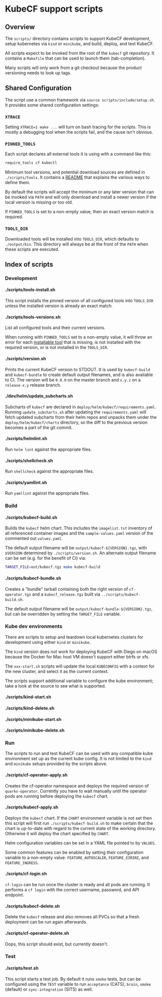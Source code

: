 # KubeCF support scripts

## Overview

The `scripts/` directory contains scripts to support KubeCF development, setup
kubernetes via `kind` or `minikube`, and build, deploy, and test KubeCF.

All scripts expect to be invoked from the root of the `kubecf` git repository.
It contains a `Makefile` that can be used to launch them (tab-completion).

Many scripts will only work from a git checkout because the product versioning
needs to look up tags.

## Shared Configuration

The script use a common framework via `source scripts/include/setup.sh`. It
provides some shared configuration settings:

### `XTRACE`

Setting `XTRACE=1 make ...` will turn on bash tracing for the scripts. This
is mostly a debugging tool when the scripts fail, and the cause isn't obvious.

### `PINNED_TOOLS`

Each script declares all external tools it is using with a command like this:

```bash
require_tools cf kubectl
```

Minimum tool versions, and potential download sources are defined in `./scripts/tools`.
It contains a [README](tools/README.md) that explains the various ways to
define them.

By default the scripts will accept the minimum or any later version that
can be invoked via `PATH` and will only download and install a newer version
if the local version is missing or too old.

If `PINNED_TOOLS` is set to a non-empty value, then an exact version match is
required.

### `TOOLS_DIR`

Downloaded tools will be installed into `TOOLS_DIR`, which defaults to
`./output/bin`. This directory will always be at the front of the `PATH`
when these scripts are executed.

## Index of scripts


### Development

#### ./scripts/tools-install.sh

This script installs the pinned version of all configured tools into `TOOLS_DIR`
unless the installed version is already an exact match.

#### ./scripts/tools-versions.sh

List all configured tools and their current versions.

When running with `PINNED_TOOLS` set to a non-empty value, it will throw an
error for each [installable tool](tools/README.md#installable-tools) that
is missing, is not installed with the required version, or is not installed
in the `TOOLS_DIR`.

#### ./scripts/version.sh

Prints the current KubeCF version to STDOUT. It is used by `kubecf-build` and
`kubecf-bundle` to create default output filenames, and is also available to
CI. The version will be `0.0.0` on the master branch and `x.y.z` on a
`release-x.y` release branch.

#### ./dev/helm/update_subcharts.sh

Subcharts of `kubecf` are declared in `deploy/helm/kubecf/requirements.yaml`.
Running `update_subcharts.sh` after updating the `requirements.yaml` will
fetch updated subcharts from their helm repos and unpacks them under the
`deploy/helm/kubecf/charts` directory, so the diff to the previous version
becomes a part of the git commit.

#### ./scripts/helmlint.sh

Run `helm lint` against the appropriate files.

#### ./scripts/shellcheck.sh

Run `shellcheck` against the appropriate files.

#### ./scripts/yamllint.sh

Run `yamllint` against the appropriate files.


### Build

#### ./scripts/kubecf-build.sh

Builds the `kubecf` helm chart. This includes the `imagelist.txt` inventory of
all referenced container images and the `sample-values.yaml` version of the
commented out `values.yaml`.

The default output filename will be `output/kubecf-${VERSION}.tgz`, with `$VERSION`
determined by `./scripts/version.sh`. An alternate output filename can be set (e.g.
for the benefit of CI) via:

```bash
TARGET_FILE=out/kubecf.tgz make kubecf-build
```

#### ./scripts/kubecf-bundle.sh

Creates a "bundle" tarball containing both the right version of `cf-operator.tgz`
and a `kubecf_release.tgz` built via `../scripts/kubecf-build.sh`.

The default output filename will be `output/kubecf-bundle-${VERSION}.tgz`, but
can be overridden by setting the `TARGET_FILE` variable.

### Kube dev environments

There are scripts to setup and teardown local kubernetes clusters for
development using either `kind` or `minikube`.

The `kind` version does not work for deploying KubeCF with Diego on macOS
because the Docker for Mac host VM doesn't support either btrfs or xfs.

The `xxx-start.sh` scripts will update the local `KUBECONFIG` with a context for
the new cluster, and select it as the current context.

The scripts support additional variable to configure the kube environment; take
a look at the source to see what is supported.

#### ./scripts/kind-start.sh

#### ./scripts/kind-delete.sh

#### ./scripts/minikube-start.sh

#### ./scripts/minikube-delete.sh


### Run

The scripts to run and test KubeCF can be used with any compatible kube
environment set up as the current kube config. It is not limited to the `kind`
and `minikube` setups provided by the scripts above.

#### ./scripts/cf-operator-apply.sh

Creates the cf-operator namespace and deploys the required version of
`quarks-operator`. Currently you have to wait manually until the operator pods
are running before deploying the `kubecf` chart.

#### ./scripts/kubecf-apply.sh

Deploys the `kubecf` chart. If the `CHART` environment variable is not set then this script will first run `./scripts/kubecf-build.sh` to make certain that the chart is up-to-date with regard to the current state of the working directory. Otherwise it will deploy the chart specified by `CHART`.

Helm configuration variables can be set in a YAML file pointed to by `VALUES`.

Some common features can be enabled by setting their configuration variable
to a non-empty value: `FEATURE_AUTOSCALER`, `FEATURE_EIRINI`, and
`FEATURE_INGRESS`.

#### ./scripts/cf-login.sh

`cf-login` can be run once the cluster is ready and all pods are running.  It
performs a `cf login` with the correct username, password, and API endpoint.

#### ./scripts/kubecf-delete.sh

Delete the `kubecf` release and also removes all PVCs so that a fresh deployment
can be run again afterwards.

#### ./scripts/cf-operator-delete.sh

Oops, this script should exist, but currently doesn't.

### Test

#### ./scripts/test.sh

This script starts a test job. By default it runs `smoke` tests, but can be
configured using the `TEST` variable to run `acceptance` (CATS), `brain`,
`smoke` (default) or `sync-integration` (SITS) as well.
